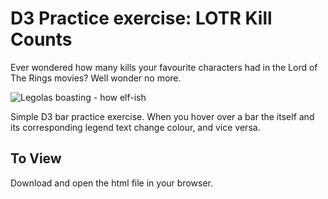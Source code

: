 # D3 Practice exercise: LOTR Kill Counts

Ever wondered how many kills your favourite characters had in the Lord of The Rings movies? Well wonder no more. 

![Legolas boasting - how elf-ish](https://i.giphy.com/media/v1.Y2lkPTc5MGI3NjExbjRqazc2MXlnbzhtYWpyaW9kY3liMmZpc2RkOWlmZWRpbjd0dm9tbCZlcD12MV9pbnRlcm5hbF9naWZfYnlfaWQmY3Q9Zw/sSaphIDMr54ru/giphy.gif)

Simple D3 bar practice exercise. When you hover over a bar the itself and its corresponding legend text change colour, and vice versa.

## To View
Download and open the html file in your browser.
